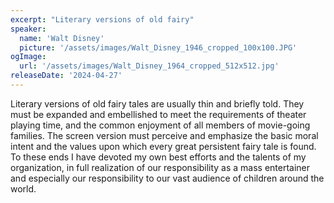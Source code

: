 ```yaml
---
excerpt: "Literary versions of old fairy"
speaker:
  name: 'Walt Disney'
  picture: '/assets/images/Walt_Disney_1946_cropped_100x100.JPG'
ogImage:
  url: '/assets/images/Walt_Disney_1964_cropped_512x512.jpg'
releaseDate: '2024-04-27'
---
```


Literary versions of old fairy tales are usually thin and briefly told. They must be expanded and embellished to meet the requirements of theater playing time, and the common enjoyment of all members of movie-going families. The screen version must perceive and emphasize the basic moral intent and the values upon which every great persistent fairy tale is found. To these ends I have devoted my own best efforts and the talents of my organization, in full realization of our responsibility as a mass entertainer and especially our responsibility to our vast audience of children around the world.
